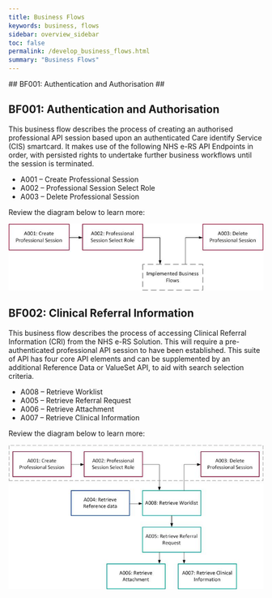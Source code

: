 ```yaml
---
title: Business Flows
keywords: business, flows
sidebar: overview_sidebar
toc: false
permalink: /develop_business_flows.html
summary: "Business Flows"
---
```


## BF001: Authentication and Authorisation ##

## BF001: Authentication and Authorisation ##

This business flow describes the process of creating an authorised  professional API session based upon an authenticated Care identify Service (CIS) smartcard. It makes use of the following NHS e-RS API Endpoints in order, with persisted rights to undertake further business workflows until the session is terminated.

* A001 – Create Professional Session
* A002 – Professional Session Select Role
* A003 – Delete Professional Session

Review the diagram below to learn more:

![BF001: Authentication and Authorisation](images/develop/BF001-Auth.jpg)

## BF002: Clinical Referral Information ##

This business flow describes the process of accessing Clinical Referral Information (CRI) from the NHS e-RS Solution. This will require a pre-authenticated professional API session to have been established. This suite of API has four core API elements and can be supplemented by an additional Reference Data or ValueSet API, to aid with search selection criteria.

* A008 – Retrieve Worklist
* A005 – Retrieve Referral Request
* A006 – Retrieve Attachment
* A007 – Retrieve Clinical Information

Review the diagram below to learn more:

![BF001: Authentication and Authorisation](images/develop/BF002-CRI.jpg)
